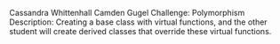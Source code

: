 Cassandra Whittenhall
Camden Gugel 
Challenge: Polymorphism
Description: Creating a base class with virtual functions, and the other student will
create derived classes that override these virtual functions.
